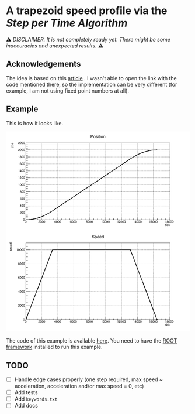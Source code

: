 # A trapezoid speed profile via the _Step per Time Algorithm_

:warning: _DISCLAIMER. It is not completely ready yet. There might be some inaccuracies and unexpected results._ :warning:

## Acknowledgements

The idea is based on this [article](https://picprog.strongedge.net/step_prof/step-profile.html) . I wasn't able to open the link with the code
mentioned there, so the implementation can be very different (for example, I am not using fixed point numbers at all).

## Example

This is how it looks like.

![example profile](examples/ROOT/example.png)

The code of this example is available [here](examples/ROOT/).
You need to have the [ROOT framework](https://root.cern/about/) installed to run this example.

## TODO

- [ ] Handle edge cases properly (one step required, max speed ~ acceleration, acceleration and/or max speed = 0, etc)
- [ ] Add tests
- [ ] Add `keywords.txt`
- [ ] Add docs
